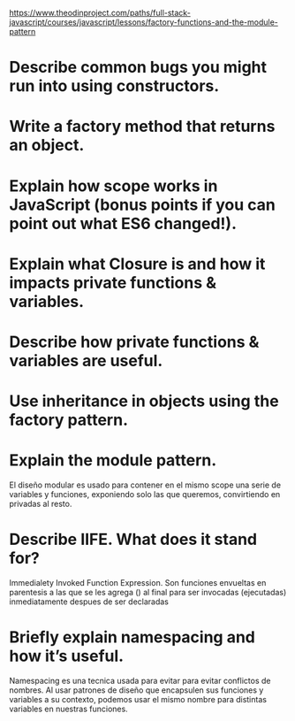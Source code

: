 https://www.theodinproject.com/paths/full-stack-javascript/courses/javascript/lessons/factory-functions-and-the-module-pattern

# Describe common bugs you might run into using constructors.

# Write a factory method that returns an object.

# Explain how scope works in JavaScript (bonus points if you can point out what ES6 changed!).

# Explain what Closure is and how it impacts private functions & variables.

# Describe how private functions & variables are useful.

# Use inheritance in objects using the factory pattern.

# Explain the module pattern.

El diseño modular es usado para contener en el mismo scope una serie de variables y funciones, exponiendo solo las que queremos, convirtiendo en privadas al resto.

# Describe IIFE. What does it stand for?

Immedialety Invoked Function Expression. Son funciones envueltas en parentesis a las que se les agrega () al final para ser invocadas (ejecutadas) inmediatamente despues de ser declaradas

# Briefly explain namespacing and how it’s useful.

Namespacing es una tecnica usada para evitar para evitar conflictos de nombres. Al usar patrones de diseño que encapsulen sus funciones y variables a su contexto, podemos usar el mismo nombre para distintas variables en nuestras funciones.
